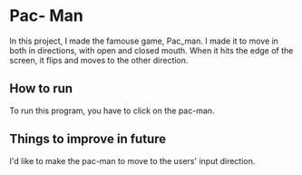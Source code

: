 # Pac- Man
In this project, I made the famouse game, Pac_man. I made it to move in both in directions, with open and closed mouth. When it hits the edge of the screen, it flips and moves to the other direction.

## How to run
To run this program, you have to click on the pac-man.

## Things to improve in future
I'd like to make the pac-man to move to the users' input direction.
